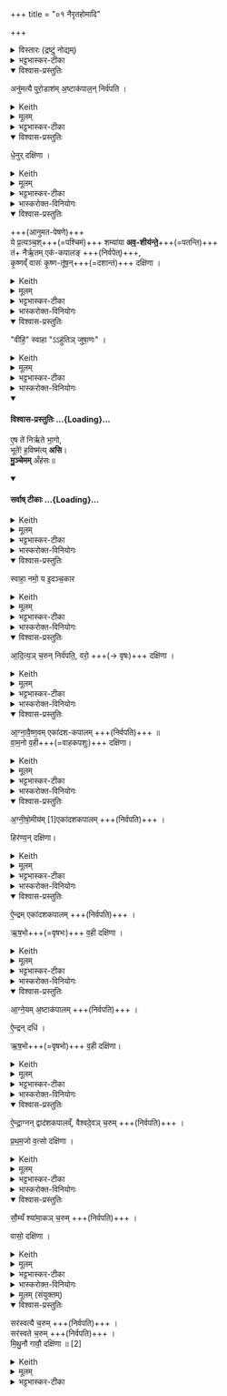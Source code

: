 +++
title = "०१ नैरृतहोमादि"

+++
<details><summary>विस्तारः (द्रष्टुं नोद्यम्)</summary>

विश्वेदेवा ऋषयः  
आनुमतनैर्ऋतादयो यागाः ,आनुमताद्यष्टेष्टिब्राह्मणम्, नैर्ऋतहोमाङ्गमन्त्राः
</details>
<details><summary>भट्टभास्कर-टीका</summary>

प्रस्तावना

1 अथ राजसूयब्राह्मणं वैश्वदेवं काण्डम् । ऋचो यजूंषि चात्र भवन्ति, प्रायिकत्वाद्ब्राह्मणमुच्यते । द्विविधं ब्राह्मणं, कर्म-ब्राह्मणं कल्प-ब्राह्मणं चेति । तत्र कर्म-ब्राह्मणं, यत्केवलानि कर्माणि विधत्ते, मन्त्नान्विनियुङ्क्ते, न प्रशंसां करोति न निन्दाम्, यथेदमेव - 'अनुमत्यै पुरोडाशमष्टाकपालं निर्वपति धेनुर्दक्षिणा' इत्यादि ।   
 कल्प-ब्राह्मणं भवति यथा - 'संवत्सरमेतद्व्रतं चरेत् । द्वौ वा मासौ' इत्यादि ।   
 कृतयः 'प्रजापतिः प्रजा असृजत' इत्यादयः, तदपि कल्प-ब्राह्मणम् । गाधा इतिहासाः पुराकल्पाश्च ब्राह्मणान्येव । गाधा वैदिकाश्श्लोकाः अर्थ-प्रधानाः न प्रशंसा-निन्दा-पराः 'स्मृतिः प्रत्यक्षमैतिह्यम् । अनुमानश्चतुष्टयम्' इत्याद्याः ।   
इतिहासाः पर-कृतयः मनुष्य-कृतयः 'विश्वरूपो वै त्वाष्ट्रः' इत्येवमादयः ।   
पुराकल्पाः प्रजापत्यादि-कृतयः 'प्रजापतिः प्रजा असृजत' इत्येवमादयः । सर्वाण्येतानि ब्राह्मणान्युच्यन्ते ।   
एतदुक्तं भवति - कर्ममन्त्रचोदना ब्राह्मणम् । तत्त्वविषयमर्थवादादियुक्तं कर्म-विधानं कल्पं ब्राह्मणमित्युच्यते । अतत्त्व-विषयं कर्म-विधानं कल्प-ब्राह्मणमेव यथा, 'सावित्रं जुहोति प्रसूत्यै' इत्यादि । आहुश्च -    

क्वचिद्विधिः प्रशंसा च केषु चिद्विधिरेव हि ।    
केषु चित्स्तुतिरेव स्यात् एवं निन्दा-निषेधयोः ॥ इति ।    

तत्रास्मिन् प्रश्ने कर्माणि विधीयन्ते मन्त्राश्च केवलमाम्नायन्ते, न विनियुज्यन्ते । औपानुवाक्ये तु कर्माणि च विधीयन्ते मन्त्राश्चाम्नायन्ते तदानीमेव च ते विनियुज्यन्ते इति विशेषः ।
</details>
<details open><summary>विश्वास-प्रस्तुतिः</summary>

अनु॑मत्यै पुरो॒डाश॑म् अ॒ष्टाक॑पाल॒न् निर्व॑पति ।  
</details>
<details><summary>Keith</summary>

Anumati he offers a cake on eight potsherds;
</details>
<details><summary>मूलम्</summary>

अनु॑मत्यै पुरो॒डाश॑म॒ष्टाक॑पाल॒न्निर्व॑पति ।  
</details>
<details><summary>भट्टभास्कर-टीका</summary>

तत्र राजसूये पवित्रेऽग्निष्टोमे पञ्चम्यां संस्थिते षष्ठीमारभ्यान्वहमनुमत्यादयोऽष्टौ यागास्सन्ति, तान्विदधाति - अनुमत्यै पुरोडाशमष्टाकपालं निर्वपतीत्यादि ॥ अनुब्राह्मणं च भवति - 'अष्टावेतानि हवींषि भवन्ति' इति । तत्र षष्ठ्यामानुमतमष्टाकपालं निर्वपति । या[यया] सर्वं क्रियते [साऽनुमतिः ।] अनुमतिरिति 'इयमेवास्मै राज्यमनुमन्यते' इत्यनुमत्यभिमानिनी वा काचिद्देवता पृथिवीत्वेन रूप्यते । 'तादौ च निति' इति गतेः प्रकृति-स्वरत्वम् । तस्यै पुरोडाशमष्टाकपालं निर्वपति तदुद्देशेन पृथक्करोति । अष्टसु कपालेषु संस्कृत इति तद्धितार्थे द्विगुः, 'द्विगोर्लुगनपत्ये' इति प्राग्दीव्यतीयस्य लुक्, 'अष्टनः कपाले हविष्युपसङ्ख्यानम्' इति पूर्वपदस्यात्वम्, 'इगन्त-काल-कपाल' इति पूर्वपदप्रकृतिस्वरत्वम् ।
</details>
<details open><summary>विश्वास-प्रस्तुतिः</summary>

धे॒नुर् दक्षि॑णा ।
</details>
<details><summary>Keith</summary>

the sacrificial fee is a cow. 
</details>
<details><summary>मूलम्</summary>

धे॒नुर्दक्षि॑णा ।
</details>
<details><summary>भट्टभास्कर-टीका</summary>

तत्र धेनुः प्रत्यग्रप्रसवा गौर्दक्षिणा देया । 'दक्षिणस्या दिगाख्यायाम्' इत्याद्युदात्तत्वम् ॥
</details>
<details><summary>भास्करोक्त-विनियोगः</summary>

2 तथास्मिन्नेव नैरृतं विधातुमाह - ये प्रत्यञ्च इत्यादि ॥  
अत्र 'नैरृतेन पूर्वेण प्रचरति' इत्य् अनुब्राह्मण-दर्शनाद्  
आनुमतात् पूर्वम् एव  
नैरृतेन प्रचरितव्यं,  
तत्रानुमतस्य प्रथमाम्नान-सामर्थ्यात्  
प्रथमम् आनुमतम् आसाद्यते ।  
प्रचरणन् तु - नैरृत-यागात् पश्चाद् इति विवेकः ।  
</details>
<details open><summary>विश्वास-प्रस्तुतिः</summary>

+++(आनुमत-पेषणे)+++  
ये प्र॒त्यञ्च॒श्+++(=पश्चिमं)+++ शम्या॑या **अव॒-शीय॑न्ते॒**+++(=पतन्ति)+++   
तं+ नैर्ऋ॒तम् एक॑-कपालङ् +++(निर्वपेत्)+++,  
कृ॒ष्णव्ँ वासः॑ कृ॒ष्ण-तू॑ष॒न्+++(=दशान्तं)+++ दक्षि॑णा ।   
</details>
<details><summary>Keith</summary>

The (grains) which are thrown down to the west of the support he (offers) on one potsherd to Nirrti; the sacrificial fee is a black garment with a black fringe.  
</details>
<details><summary>मूलम्</summary>

ये प्र॒त्यञ्च॒श्शम्या॑या अव॒शीय॑न्ते॒+++(=अवपतन्ति)+++   
तन्नैर्॑ऋ॒तमेक॑कपालङ्कृ॒ष्णव्ँवासः॑ कृ॒ष्णतू॑ष॒न्दक्षि॑णा ।
</details>
<details><summary>भट्टभास्कर-टीका</summary>

तत्रानुमतं पिषन्,  
पश्चाद् उत्तरतश् च व्यवशातयति तण्डुलान्,  
**तत्र ये शम्यायाः प्रत्यञ्चः** प्रत्यग्-गताः **अवशीर्य(य?)न्ते** अवपतन्ति  
तान् **नैरृतम् एककपालं** निर्वपेत्,  
निर्वपतीति प्रकृतत्वात् ।  
निर्वपतिस्तु तूष्णीमुपचारादित्याहुः ।
निर्वपतिर्वा धात्वर्थसामान्ये करोत्यर्थे वर्तते ।  
तान् प्रतीचीनांस्तण्डुलान् नैरृतं कुर्यादित्यर्थः ।

**तम्** इत्येककपालापेक्षयैकवचनम् । पूर्ववत्समासादिः । विबाधन-पृथिव्येव निरृतिः, पृथिव्येव विश्वमनुगृह्णाति निगृह्णाति च । ब्राह्मणं च भवति । 'इयं निरृतिः' इति । देवतान्तरं वा पूर्ववत् ।   
तत्र **कृष्णं वासः कृष्णतूषं** कृष्णदशान्तं दक्षिणा ॥
</details>
<details><summary>भास्करोक्त-विनियोगः</summary>

3 तत्र नैरृतेन प्रचरितुं  
दक्षिणम् अपरम् अवान्तरदेशं गमिष्यन्  
गार्हपत्ये जुहोति - वीहीति ॥ 
</details>
<details open><summary>विश्वास-प्रस्तुतिः</summary>

"वीहि॒" स्वाहा "ऽऽहु॑तिञ् जुषा॒णः" ।
</details>
<details><summary>Keith</summary>

Go away, hail! rejoicing in the oblation.  
</details>
<details><summary>मूलम्</summary>

+++(हे गार्हपत्य!)+++ वीहि॒ स्वाहाऽऽहु॑तिञ् जुषा॒णः ।
</details>
<details><summary>भट्टभास्कर-टीका</summary>

**वीहि** विगच्छ विगच्छद्भिरस्माभिः विश्लिष्टो भव मास्माननूत्थाय बाधिष्ट ।

हे गार्हपत्य तुभ्यं स्वाहा स्वाहुतं करोमीदमाज्यम् ।  

तस्मादिमामाहुतिं जुषाणस्सेवमानः शान्तो भूत्वा इहैवास्स्वेत्यर्थः । स्वाहाकृतामिमामाहुतिं जुषाण इति वा । 'तादौ च' इति गतेः प्रकृतिस्वरत्वम् । जुषेश्शानचि 'बहुलं छन्दसि' इति शपो लुक्, व्यत्ययेन सार्वधातुकत्वादनुदात्तत्वाभावः, ताच्छीलिको वा चानश् । 'यदहुत्वा गार्हपत्य ईयुः' इत्यादि ब्राह्मणम् ॥
</details>
<details><summary>भास्करोक्त-विनियोगः</summary>

4 नैरृतं सर्वं जुहोति - एष त इति गायत्री । यजुरिति केचित् ॥ 
</details>
<div class="js_include" newlevelforh1="4" title="विश्वास-प्रस्तुतिः" unfilled url="/vedAH_yajuH/taittirIyam/sArasvata-vibhAgaH/saMhitA/Rk/vishvAsa-prastutiH/1/8_rAjasUyAdi/01_nairRta-homAdi/02_eSha_te.md">
<details open><summary><h4>विश्वास-प्रस्तुतिः ...{Loading}...</h4></summary>

ए॒ष ते॑ निर्ऋते भा॒गो,  
भूते॑! ह॒विष्म॑त्य् **असि**।  
**मु॒ञ्चेमम्** अँह॑सः॥
</details>
</div>
<div class="js_include" newlevelforh1="4" title="सर्वाष् टीकाः" unfilled url="/vedAH_yajuH/taittirIyam/sArasvata-vibhAgaH/saMhitA/Rk/sarvASh_TIkAH/1/8_rAjasUyAdi/01_nairRta-homAdi/02_eSha_te.md">
<details open><summary><h4>सर्वाष् टीकाः ...{Loading}...</h4></summary>
<details><summary>Keith</summary>

This is thy share, O Nirrti;  
O thou who hast prospered, thou art rich in oblation;  
Free him from evil. Hail!
</details>
<details><summary>मूलम्</summary>

ए॒ष ते॑ निर्ऋते भा॒गो भूते॑ ह॒विष्म॑त्यसि मु॒ञ्चेममँह॑सः
</details>
<details><summary>भट्टभास्कर-टीका</summary>

मुञ्चेति तिङः परत्वात् पादादित्वान् न निहन्यते ।  
हे निरृते एष ते भागः, त्वयेदं हविर्भुज्यताम् । कर्मणि घञ्, 'कर्षात्वतः' इत्यन्तोदात्तत्वम् ।  
हे **भूते** भूतरूपे निरृतिभूते वा । यद्वा - सर्वेषां भूतिहेतो । ब्राह्मणं च भवति 'भूतिम् एवोपावर्तते' इति । पादादित्वान् न निहन्यते ।  
यस्मादनेन हविषा **हविष्मती** त्वम् **असि**, तस्माद् **इमं** हविषोऽस्य दातारं यजमानं अंहसः पापान्मुञ्चेति । 'अंहस एवैनं मुञ्चति' इति ब्राह्मणम् ॥
</details>
</details>
</div>
<details><summary>भास्करोक्त-विनियोगः</summary>

5 पुनरेत्य गार्हपत्ये जुहोति -
</details>
<details open><summary>विश्वास-प्रस्तुतिः</summary>

स्वाहा॒ नमो॒ य इ॒दञ्च॒कार
</details>
<details><summary>Keith</summary>

Honour to him who hath done this.
</details>
<details><summary>मूलम्</summary>

स्वाहा॒ नमो॒ य इ॒दञ्च॒कार
</details>
<details><summary>भट्टभास्कर-टीका</summary>

स्वाहा स्वाहुतमिदमाज्यमस्तु, नमः नमस्कारश्चास्तु । (कतमस्मै) कस्मै? यो हवा इदमस्मत्प्रार्थितं चकार तथैव कृतवान्, निरृतिं यष्टुं गच्छतोऽस्मान् सोढ्वा अननूत्थाय अत्रैव शान्तोऽवस्थित इति यावत् । यद्वा - इदं विश्वं चराचरं जगच्चकार ॥
</details>
<details><summary>भास्करोक्त-विनियोगः</summary>

6 श्वो भूते आदित्यं चरुं निर्वपति - 
</details>
<details open><summary>विश्वास-प्रस्तुतिः</summary>

आ॒दि॒त्य॒ञ् च॒रुन् निर्व॑पति॒, वरो॒ +++(→ वृषः)+++ दक्षि॑णा ।
</details>
<details><summary>Keith</summary>

He offers an oblation to Aditya; the sacrificial fee is a choice (ox). 
</details>
<details><summary>मूलम्</summary>

आ॒दि॒त्य॒ञ्च॒रुन्निर्व॑पति॒ वरो॒ दक्षि॑णा ।
</details>
<details><summary>भट्टभास्कर-टीका</summary>

अदितिः देवमाता पृथिवी वा, सा देवतास्य आदित्यः । 'दित्यदिति' इति ण्यः । 'उभयीष्वेव प्रजासु' इत्यादि ब्राह्मणम् । तत्र वरो दक्षिणा, गौर्वरः ॥
</details>
<details><summary>भास्करोक्त-विनियोगः</summary>

7 श्वो भूते आग्नावैष्णवमेकादशकपालं निर्वपति - 
</details>
<details open><summary>विश्वास-प्रस्तुतिः</summary>

आ॒ग्ना॒वै॒ष्ण॒वम् एका॑दश-कपालम्   +++(निर्वपति)+++ ॥   
वा॒म॒नो व॒ही+++(=वाहकपशुः)+++ दक्षि॑णा।   
</details>
<details><summary>Keith</summary>

(He offers) to Agni and Visnu on eleven potsherds; the sacrificial fee is a dwarf beast of burden. 
</details>
<details><summary>मूलम्</summary>

आ॒ग्ना॒वै॒ष्ण॒वमेका॑दशकपालम्   +++(निर्वपति)+++ ॥   
वाम॒नो व॒ही दक्षि॑णा।   
</details>
<details><summary>भट्टभास्कर-टीका</summary>

'अग्निस्सर्वा देवताः' इत्यादि ब्राह्मणम् । अत्र वामनो वही दक्षिणा । वामनो ह्रस्वाङ्गः, **वही** वहन-देशवान् । 'यद्वही । तेनाग्नेयः' इत्यादि ब्राह्मणम् ॥
</details>
<details><summary>भास्करोक्त-विनियोगः</summary>

8 श्वो भूते अग्नीषोमीयमेकादशकपालं निर्वपति - अग्नीषोमाभ्यां वा इन्द्रः' इत्यादि ब्राह्मणम् । 
</details>
<details open><summary>विश्वास-प्रस्तुतिः</summary>

अ॒ग्नी॒षो॒मीय॑म् [1]एका॑दशकपालम्  +++(निर्वपति)+++ ।   

हिर॑ण्य॒न् दक्षि॑णा।
</details>
<details><summary>Keith</summary>

(He offers) to Agni and Soma [1] on eleven potsherds; the sacrificial fee is gold. 
</details>
<details><summary>मूलम्</summary>

अ॒ग्नी॒षो॒मीय॑म् [1]एका॑दशकपालम्  +++(निर्वपति)+++ ।   

हिर॑ण्य॒न्दक्षि॑णा।
</details>
<details><summary>भट्टभास्कर-टीका</summary>

'द्यावापृथिवीशुनासीर' इति छः । तत्र हिरण्यं दक्षिणा 'हिरण्यं दक्षिणा समृद्ध्यै' भवति ॥
</details>
<details><summary>भास्करोक्त-विनियोगः</summary>

9 श्वो भूते ऐन्द्रमेकादशकपालं निर्वपति - 'इन्द्रो वृत्रं हत्वा' इति ब्राह्मणम् । 
</details>
<details open><summary>विश्वास-प्रस्तुतिः</summary>

ऐ॒न्द्रम् एका॑दशकपालम् +++(निर्वपति)+++ ।   

ऋ॒ष॒भो+++(=वृषभः)+++ व॒ही दक्षि॑णा  ।   
</details>
<details><summary>Keith</summary>

(He offers) to Indra on eleven potsherds; the sacrificial fee is a bull as a beast of burden. 
</details>
<details><summary>मूलम्</summary>

ऐ॒न्द्रमेका॑दशकपालम् +++(निर्वपति)+++ ।   

ऋ॒ष॒भो व॒ही दक्षि॑णा  ।   
</details>
<details><summary>भट्टभास्कर-टीका</summary>

तत्र ऋषभो वही दक्षिणा । **ऋषभस्** सेक्ता खेलगतिर्वा । अत्रायं पञ्चम ऐन्द्रो विधीयते, अनुब्राह्मणे तु ऐन्द्राग्नः, अत्र कथं भाव्यमिति भाव्यं ; विकल्पो वा तुल्यबलत्वात् ॥
</details>
<details><summary>भास्करोक्त-विनियोगः</summary>

10 श्वो भूते आग्नेयमष्टाकपालं निर्वपति, ऐन्द्रं च दधि - द्विहविष्कोऽयं यागः । 'अग्निर्वै यज्ञमुखम्' इत्यादि ब्राह्मणम् । 
</details>
<details open><summary>विश्वास-प्रस्तुतिः</summary>

आ॒ग्ने॒यम् अ॒ष्टाक॑पालम् +++(निर्वपति)+++ ।   

ऐ॒न्द्रन् दधि॑ ।   

ऋ॒ष॒भो+++(=वृषभो)+++ व॒ही दक्षि॑णा।   
</details>
<details><summary>Keith</summary>

(He offers) to Agni on eight potsherds, and curds to Indra; the sacrificial fee is a bull as a beast of burden. 
</details>
<details><summary>मूलम्</summary>

आ॒ग्ने॒यम॒ष्टाक॑पालम् +++(निर्वपति)+++ ।   

ऐ॒न्द्रन्दधि॑ ।   

ऋ॒ष॒भो व॒ही दक्षि॑णा।   
</details>
<details><summary>भट्टभास्कर-टीका</summary>

ऋषभो वही दक्षिणा ॥
</details>
<details><summary>भास्करोक्त-विनियोगः</summary>

11 श्वो भूते ऐन्द्राग्नं द्वादशकपालं निर्वपति, वैश्वदेवं चरुं निर्वपति - 'देवा वा ओषधीश्वाजिमयुः' इत्यादि ब्राह्मणम् । 
</details>
<details open><summary>विश्वास-प्रस्तुतिः</summary>

ऐ॒न्द्रा॒ग्नन् द्वाद॑शकपालव्ँ, वैश्वदे॒वञ् च॒रुम्  +++(निर्वपति)+++ ।   

प्र॒थ॒म॒जो व॒त्सो दक्षि॑णा  ।   
</details>
<details><summary>Keith</summary>

(He offers) to Indra and Agni on twelve potsherds, and an oblation (caru) to the All-gods; the sacrificial fee is a first-born calf. 
</details>
<details><summary>मूलम्</summary>

ऐ॒न्द्रा॒ग्नन्द्वाद॑शकपालव्ँ वैश्वदे॒वञ्च॒रुम्  +++(निर्वपति)+++ ।   

प्र॒थ॒म॒जो व॒त्सो दक्षि॑णा  ।   
</details>
<details><summary>भट्टभास्कर-टीका</summary>

अत्र प्रथमजः प्रथमजातो वत्सो दक्षिणा ।
</details>
<details><summary>भास्करोक्त-विनियोगः</summary>

अस्मिन् यागे सौम्यं श्यामाकं चरुं निर्वपति - 'सोमो वा अकृष्टपच्यस्य राजा' इत्यादि ब्राह्मणम् । 
</details>
<details open><summary>विश्वास-प्रस्तुतिः</summary>

सौ॒म्यँ श्या॑मा॒कञ् च॒रुम्  +++(निर्वपति)+++ ।   

वासो॒ दक्षि॑णा  ।
</details>
<details><summary>Keith</summary>

(He offers) an oblation of millet to Soma; the sacrificial fee is a garment. 
</details>
<details><summary>मूलम्</summary>

सौ॒म्यँ श्या॑मा॒कञ्च॒रुम्  +++(निर्वपति)+++ ।   

वासो॒ दक्षि॑णा  ।
</details>
<details><summary>भट्टभास्कर-टीका</summary>

श्यामाकशब्दाद्विकारे 'कोपधाच्च' इत्यण् । तत्र वासो दक्षिणा । 'सौम्यं हि देवतया वासः' । त्रिहविष्कोऽयं यागः । `अष्टावेतानि हवींषि' इति ब्राह्मणानुसारेण व्याख्यायते वत्सवाससी दक्षिणा इति ॥
</details>
<details><summary>भास्करोक्त-विनियोगः</summary>

12 श्वो भूते सरस्वत्यै चरुं निर्वपति, सरस्वते चरुम् - स्त्रीपुंसात्मके द्वे देवते । 
</details>
<details><summary>मूलम् (संयुक्तम्)</summary>

सर॑स्वत्यै च॒रुँ सर॑स्वते च॒रुम्मि॑थु॒नौ गावौ॒ दक्षि॑णा  
</details>
<details open><summary>विश्वास-प्रस्तुतिः</summary>

सर॑स्वत्यै च॒रुम्  +++(निर्वपति)+++  ।  
सर॑स्वते च॒रुम्  +++(निर्वपति)+++  ।  
मि॒थु॒नौ गावौ॒ दक्षि॑णा ॥ [2]
</details>
<details><summary>Keith</summary>

(He offers) an oblation to Sarasvati, and an oblation to Sarasvant; the sacrificial fee is a pair of oxen.
</details>
<details><summary>मूलम्</summary>

सर॑स्वत्यै च॒रुम्  +++(निर्वपति)+++  ।  
सर॑स्वते च॒रुम्  +++(निर्वपति)+++  ।  
मि॒थु॒नौ गावौ॒ दक्षि॑णा ॥ [2]
</details>
<details><summary>भट्टभास्कर-टीका</summary>

अयमपि द्विहविष्कः । मिथुनौ स्त्रीपुंसौ गावौ दक्षिणा ॥

इत्यष्टमे प्रथमोऽनुवाकः ॥।   
</details>
